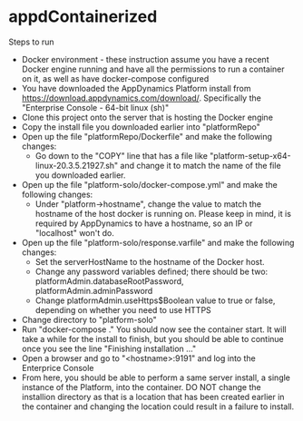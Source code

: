 # appdContainerized
Steps to run
- Docker environment - these instruction assume you have a recent Docker engine running and have all the permissions to run a container on it, as well as have docker-compose configured
- You have downloaded the AppDynamics Platform install from https://download.appdynamics.com/download/. Specifically the "Enterprise Console - 64-bit linux (sh)"
- Clone this project onto the server that is hosting the Docker engine
- Copy the install file you downloaded earlier into "platformRepo"
- Open up the file "platformRepo/Dockerfile" and make the following changes:
  - Go down to the "COPY" line that has a file like "platform-setup-x64-linux-20.3.5.21927.sh" and change it to match the name of the file you downloaded earlier.
- Open up the file "platform-solo/docker-compose.yml" and make the following changes:
  - Under "platform->hostname", change the value to match the hostname of the host docker is running on. Please keep in mind, it is required by AppDynamics to have a hostname, so an IP or "localhost" won't do.
- Open up the file "platform-solo/response.varfile" and make the following changes:
  - Set the serverHostName to the hostname of the Docker host.
  - Change any password variables defined; there should be two: platformAdmin.databaseRootPassword, platformAdmin.adminPassword
  - Change platformAdmin.useHttps$Boolean value to true or false, depending on whether you need to use HTTPS
- Change directory to "platform-solo"
- Run "docker-compose ." You should now see the container start. It will take a while for the install to finish, but you should be able to continue once you see the line "Finishing installation ..."
- Open a browser and go to "&lt;hostname&gt;:9191" and log into the Enterprice Console
- From here, you should be able to perform a same server install, a single instance of the Platform, into the container. DO NOT change the installion directory as that is a location that has been created earlier in the container and changing the location could result in a failure to install.
